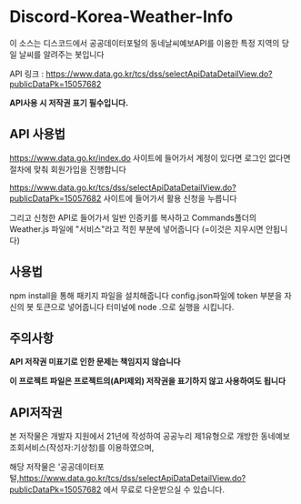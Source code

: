 # Discord-Korea-Weather-Info
이 소스는 디스코드에서 공공데이터포털의 동네날씨예보API를 이용한 특정 지역의 당일 날씨를 알려주는 봇입니다

API 링크 : https://www.data.go.kr/tcs/dss/selectApiDataDetailView.do?publicDataPk=15057682

**API사용 시 저작권 표기 필수입니다.**

## API 사용법
https://www.data.go.kr/index.do 사이트에 들어가서 계정이 있다면 로그인 없다면 절차에 맞춰 회원가입을 진행합니다

https://www.data.go.kr/tcs/dss/selectApiDataDetailView.do?publicDataPk=15057682 사이트에 들어가서 활용 신청을 누릅니다

그리고 신청한 API로 들어가서 일반 인증키를 복사하고 Commands폴더의 Weather.js 파일에 "서비스"라고 적힌 부분에 넣어줍니다 (=이것은 지우시면 안됩니다)

## 사용법
npm install을 통해 패키지 파일을 설치해줍니다
config.json파일에 token 부분을 자신의 봇 토큰으로 넣어줍니다
터미널에 node .으로 실행을 시킵니다.

## 주의사항
**API 저작권 미표기로 인한 문제는 책임지지 않습니다**

**이 프로젝트 파일은 프로젝트의(API제외) 저작권을 표기하지 않고 사용하여도 됩니다**

## API저작권
본 저작물은 개발자 지원에서 21년에 작성하여 공공누리 제1유형으로 개방한 동네예보 조회서비스(작성자:기상청)를 이용하였으며,

해당 저작물은 '공공데이터포털,https://www.data.go.kr/tcs/dss/selectApiDataDetailView.do?publicDataPk=15057682 에서 무료로 다운받으실 수 있습니다.
